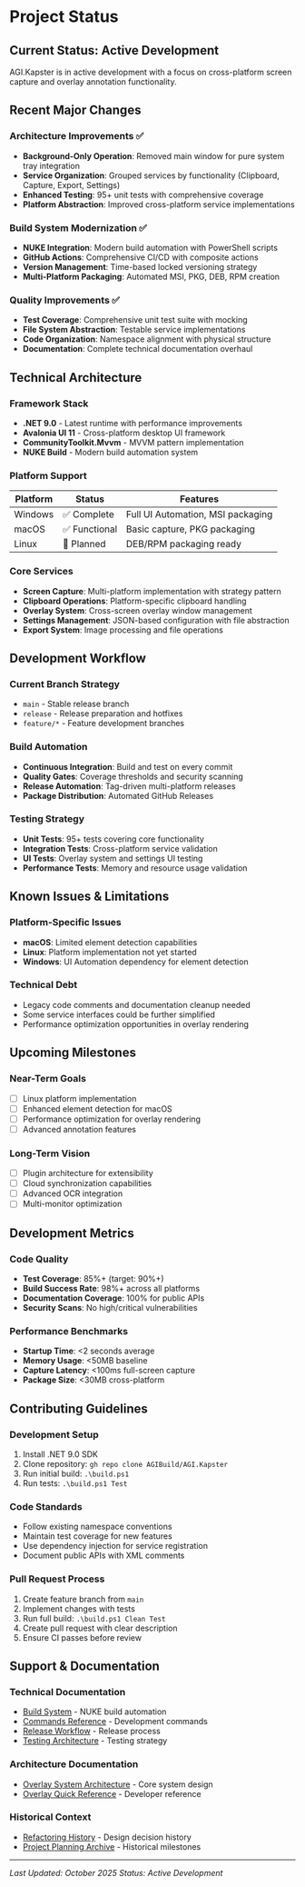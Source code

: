 # Project Status

## Current Status: Active Development

AGI.Kapster is in active development with a focus on cross-platform screen capture and overlay annotation functionality.

## Recent Major Changes

### Architecture Improvements ✅
- **Background-Only Operation**: Removed main window for pure system tray integration
- **Service Organization**: Grouped services by functionality (Clipboard, Capture, Export, Settings)
- **Enhanced Testing**: 95+ unit tests with comprehensive coverage
- **Platform Abstraction**: Improved cross-platform service implementations

### Build System Modernization ✅
- **NUKE Integration**: Modern build automation with PowerShell scripts
- **GitHub Actions**: Comprehensive CI/CD with composite actions
- **Version Management**: Time-based locked versioning strategy
- **Multi-Platform Packaging**: Automated MSI, PKG, DEB, RPM creation

### Quality Improvements ✅
- **Test Coverage**: Comprehensive unit test suite with mocking
- **File System Abstraction**: Testable service implementations
- **Code Organization**: Namespace alignment with physical structure
- **Documentation**: Complete technical documentation overhaul

## Technical Architecture

### Framework Stack
- **.NET 9.0** - Latest runtime with performance improvements
- **Avalonia UI 11** - Cross-platform desktop UI framework
- **CommunityToolkit.Mvvm** - MVVM pattern implementation
- **NUKE Build** - Modern build automation system

### Platform Support
| Platform | Status | Features |
|----------|--------|----------|
| Windows | ✅ Complete | Full UI Automation, MSI packaging |
| macOS | ✅ Functional | Basic capture, PKG packaging |
| Linux | 🚧 Planned | DEB/RPM packaging ready |

### Core Services
- **Screen Capture**: Multi-platform implementation with strategy pattern
- **Clipboard Operations**: Platform-specific clipboard handling
- **Overlay System**: Cross-screen overlay window management
- **Settings Management**: JSON-based configuration with file abstraction
- **Export System**: Image processing and file operations

## Development Workflow

### Current Branch Strategy
- `main` - Stable release branch
- `release` - Release preparation and hotfixes
- `feature/*` - Feature development branches

### Build Automation
- **Continuous Integration**: Build and test on every commit
- **Quality Gates**: Coverage thresholds and security scanning
- **Release Automation**: Tag-driven multi-platform releases
- **Package Distribution**: Automated GitHub Releases

### Testing Strategy
- **Unit Tests**: 95+ tests covering core functionality
- **Integration Tests**: Cross-platform service validation
- **UI Tests**: Overlay system and settings UI testing
- **Performance Tests**: Memory and resource usage validation

## Known Issues & Limitations

### Platform-Specific Issues
- **macOS**: Limited element detection capabilities
- **Linux**: Platform implementation not yet started
- **Windows**: UI Automation dependency for element detection

### Technical Debt
- Legacy code comments and documentation cleanup needed
- Some service interfaces could be further simplified
- Performance optimization opportunities in overlay rendering

## Upcoming Milestones

### Near-Term Goals
- [ ] Linux platform implementation
- [ ] Enhanced element detection for macOS
- [ ] Performance optimization for overlay rendering
- [ ] Advanced annotation features

### Long-Term Vision
- [ ] Plugin architecture for extensibility
- [ ] Cloud synchronization capabilities
- [ ] Advanced OCR integration
- [ ] Multi-monitor optimization

## Development Metrics

### Code Quality
- **Test Coverage**: 85%+ (target: 90%+)
- **Build Success Rate**: 98%+ across all platforms
- **Documentation Coverage**: 100% for public APIs
- **Security Scans**: No high/critical vulnerabilities

### Performance Benchmarks
- **Startup Time**: <2 seconds average
- **Memory Usage**: <50MB baseline
- **Capture Latency**: <100ms full-screen capture
- **Package Size**: <30MB cross-platform

## Contributing Guidelines

### Development Setup
1. Install .NET 9.0 SDK
2. Clone repository: `gh repo clone AGIBuild/AGI.Kapster`
3. Run initial build: `.\build.ps1`
4. Run tests: `.\build.ps1 Test`

### Code Standards
- Follow existing namespace conventions
- Maintain test coverage for new features
- Use dependency injection for service registration
- Document public APIs with XML comments

### Pull Request Process
1. Create feature branch from `main`
2. Implement changes with tests
3. Run full build: `.\build.ps1 Clean Test`
4. Create pull request with clear description
5. Ensure CI passes before review

## Support & Documentation

### Technical Documentation
- [Build System](build-system.md) - NUKE build automation
- [Commands Reference](commands-reference.md) - Development commands
- [Release Workflow](release-workflow.md) - Release process
- [Testing Architecture](testing-architecture.md) - Testing strategy

### Architecture Documentation
- [Overlay System Architecture](overlay-system-architecture.md) - Core system design
- [Overlay Quick Reference](overlay-system-quick-reference.md) - Developer reference

### Historical Context
- [Refactoring History](overlay-refactoring-history.md) - Design decision history
- [Project Planning Archive](planA-task-breakdown.md) - Historical milestones

---

*Last Updated: October 2025*
*Status: Active Development*